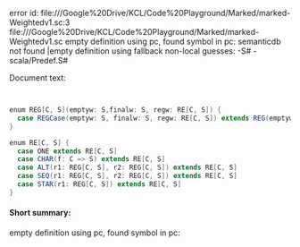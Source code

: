 error id: file://<HOME>/Google%20Drive/KCL/Code%20Playground/Marked/marked-Weightedv1.sc:3
file://<HOME>/Google%20Drive/KCL/Code%20Playground/Marked/marked-Weightedv1.sc
empty definition using pc, found symbol in pc: 
semanticdb not found
|empty definition using fallback
non-local guesses:
	 -S#
	 -scala/Predef.S#

Document text:

```scala


enum REG[C, S](emptyw: S,finalw: S, regw: RE[C, S]) {
  case REGCase(emptyw: S, finalw: S, regw: RE[C, S]) extends REG(emptyw, finalw, regw)
}

enum RE[C, S] {
  case ONE extends RE[C, S]
  case CHAR(f: C => S) extends RE[C, S]
  case ALT(r1: REG[C, S], r2: REG[C, S]) extends RE[C, S]
  case SEQ(r1: REG[C, S], r2: REG[C, S]) extends RE[C, S]
  case STAR(r1: REG[C, S]) extends RE[C, S]
}
```

#### Short summary: 

empty definition using pc, found symbol in pc: 